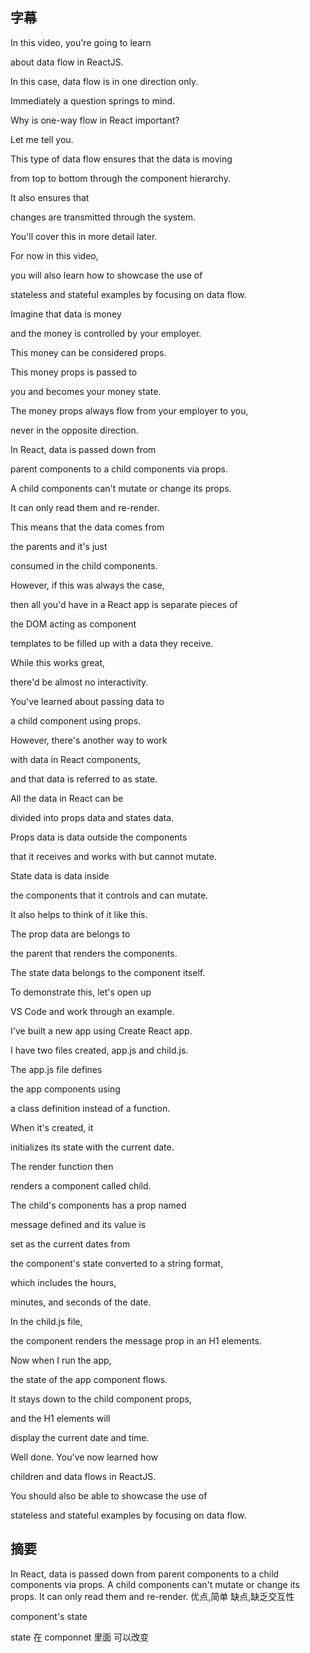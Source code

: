 ## 字幕

In this video, you're going to learn 

about data flow in ReactJS. 

In this case, data flow is in one direction only. 

Immediately a question springs to mind. 

Why is one-way flow in React important? 

Let me tell you. 

This type of data flow ensures that the data is moving 

from top to bottom through the component hierarchy. 

It also ensures that 

changes are transmitted through the system. 

You'll cover this in more detail later. 

For now in this video, 

you will also learn how to showcase the use of 

stateless and stateful examples by focusing on data flow. 

Imagine that data is money 

and the money is controlled by your employer. 

This money can be considered props. 

This money props is passed to 

you and becomes your money state. 

The money props always flow from your employer to you, 

never in the opposite direction. 

In React, data is passed down from 

parent components to a child components via props. 

A child components can't mutate or change its props. 

It can only read them and re-render. 

This means that the data comes from 

the parents and it's just 

consumed in the child components. 

However, if this was always the case, 

then all you'd have in a React app is separate pieces of 

the DOM acting as component 

templates to be filled up with a data they receive. 

While this works great, 

there'd be almost no interactivity. 

You've learned about passing data to 

a child component using props. 

However, there's another way to work 

with data in React components, 

and that data is referred to as state. 

All the data in React can be 

divided into props data and states data. 

Props data is data outside the components 

that it receives and works with but cannot mutate. 

State data is data inside 

the components that it controls and can mutate. 

It also helps to think of it like this. 

The prop data are belongs to 

the parent that renders the components. 

The state data belongs to the component itself. 

To demonstrate this, let's open up 

VS Code and work through an example. 

I've built a new app using Create React app. 

I have two files created, app.js and child.js. 

The app.js file defines 

the app components using 

a class definition instead of a function. 

When it's created, it 

initializes its state with the current date. 

The render function then 

renders a component called child. 

The child's components has a prop named 

message defined and its value is 

set as the current dates from 

the component's state converted to a string format, 

which includes the hours, 

minutes, and seconds of the date. 

In the child.js file, 

the component renders the message prop in an H1 elements. 

Now when I run the app, 

the state of the app component flows. 

It stays down to the child component props, 

and the H1 elements will 

display the current date and time. 

Well done. You've now learned how 

children and data flows in ReactJS. 

You should also be able to showcase the use of 

stateless and stateful examples by focusing on data flow.
## 摘要
 In React, data is passed down from parent components to a child components via props. A child components can't mutate or change its props. It can only read them and re-render. 
优点,简单
缺点,缺乏交互性


 component's state

 state 在 componnet 里面
 可以改变 